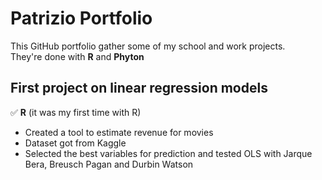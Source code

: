 # Patrizio Portfolio
This GitHub portfolio gather some of my school and work projects.  
They're done with **R** and **Phyton**     
## First project on linear regression models
:white_check_mark: **R** (it was my first time with R)  
* Created a tool to estimate revenue for movies  
* Dataset got from Kaggle
* Selected the best variables for prediction and tested OLS with Jarque Bera, Breusch Pagan and Durbin Watson  
